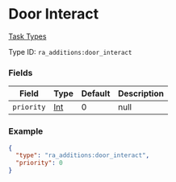 # Door Interact
[Task Types](../task_types_types.md)



Type ID: `ra_additions:door_interact`
### Fields
Field | Type | Default | Description
------|------|---------|-------------
`priority` | [Int](../data_types/int.md) | 0 | null

### Example
```json
{
  "type": "ra_additions:door_interact",
  "priority": 0
}
```
